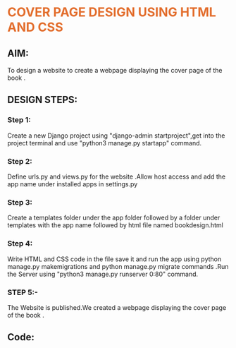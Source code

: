 # COVER PAGE DESIGN USING HTML AND CSS
## AIM:
To design a website to create a webpage displaying the cover page of the book .

## DESIGN STEPS:
### Step 1:
Create a new Django project using "django-admin startproject",get into the project terminal and use "python3 manage.py startapp" command.

### Step 2:
Define urls.py and views.py for the website .Allow host access and add the app name under installed apps in settings.py

### Step 3:
Create a templates folder under the app folder followed by a folder under templates with the app name followed by html file named bookdesign.html

### Step 4:
Write HTML and CSS code in the file save it and run the app using python manage.py makemigrations and python manage.py migrate commands .Run the Server using "python3 manage.py runserver 0:80" command.

### STEP 5:-
The Website is published.We created a webpage displaying the cover page of the book .

## Code:

<!DOCTYPE html>
<html>
    <head>
        <title>BOOK COVER</title>
        <style>
        h1{
            color:#e36f2f;
        }
         .bookpage{
             width: 450px;
             height: 750px;

             margin-left : auto ;
             margin-right : auto ;
             padding: 20px ;
             background-image : url('/static/images/edited.jpg');
             background-size: cover;
             background-repeat: no-repeat;
         }
         .toptext {
             color:rgb(236, 207, 186);
             padding-left : 5px;
             font-size :14px;
             font-family : Arial, Helvetica, sans-serif;
         }
         .tophr{
             color: azure;
             width:180px;
         }
         hr{
             color:bisque;
         }
         .booktitle{
             font-family: Arial, Helvetica, sans-serif;
             padding: 10px 10px 10px 10px;
             display: flex;
             align-items: center;
             justify-content: center;
             margin-right: 10px;
             margin-left: 10px;
             font-size: 30px;
         }
         .author{
             color:white;
             font-family: Arial, Helvetica, sans-serif;
             display: inline;
              font-size: 24px;
              
             
         }
         .sub-text {
             color:white;
             font-family: Arial, Helvetica, sans-serif;
              display: flex;
             margin-right: 10px;
             margin-left: 10px;
             font-size: 20px;
              }
  
         .footer {
  
              padding-top: 10px;
              padding-bottom: 90px;
            }
        .image {
              color:white;
              font-family: Arial, Helvetica, sans-serif;
              font-size: 22px;
              margin-right: 20px;
            }
         .bottomhr { 
              color:#f8ede7;
              width: 450px;
              height:20px;

            }
        img {
            width: 190px;
             height: 190px;
             margin-right: 50px;
             vertical-align: bottom;
            }
         .edition {
             color:#e36f2f;
             font-family: Arial, Helvetica, sans-serif;
             font-size: 22px;
            line-height: 20px;
            }
        </style>
    </head>
    <body>
        <div class="bookpage">
            <div class="toptext">BEST SELLER</div>
            <div class="tophr"><hr></div>
     

        <div class="booktitle">
            <h1>SHINGEKI NO KYOJIN</h1>
        </div>

        <h3 class="sub-text">THE DAY ..</h3>
        <h3 class="sub-text">WHEN HUMANITY RECEIVED... </h3>
        <h3 class="sub-text">A GRIM REMAINDER ...</h3>

        <div class ="footer">
            <h2 class="edition">THIRD EDITION&nbsp;&nbsp;&nbsp;&nbsp;&nbsp;&nbsp; <img src="/static/images/isayama.jfif"  alt="author img"></h2>
            <div class="bottomhr"><hr></div>
            <div class="author"><h3>HAJIME ISAYAMA&nbsp;&nbsp;&nbsp;&nbsp;&nbsp;&nbsp;&nbsp;&nbsp;&nbsp;&nbsp;&nbsp;&nbsp;&nbsp;&nbsp;packt></h3></div>
        </div>
       </div>
    </body>
</html>


## Output:
### Book Cover :
![Screenshot (26)](https://user-images.githubusercontent.com/119288183/213932530-c46e9b37-3dd2-48ad-8e9e-194bcd89a6c4.png)



## Result:
Successfully designed a website to display the cover page of the book .

